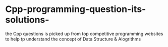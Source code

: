 # Cpp-programming-question-its-solutions-
the Cpp questions is picked up from top competitive programming websites to help tp understand the concept of Data Structure &amp; Alogrithms 
